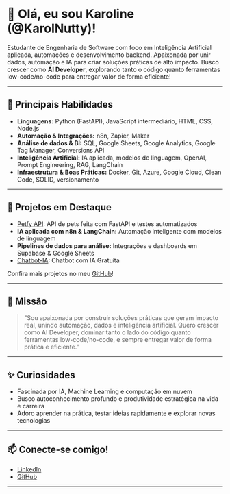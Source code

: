# 👋 Olá, eu sou Karoline (@KarolNutty)!

Estudante de Engenharia de Software com foco em Inteligência Artificial aplicada, automações e desenvolvimento backend. Apaixonada por unir dados, automação e IA para criar soluções práticas de alto impacto. Busco crescer como **AI Developer**, explorando tanto o código quanto ferramentas low-code/no-code para entregar valor de forma eficiente!

---

## 🚀 Principais Habilidades

- **Linguagens:** Python (FastAPI), JavaScript intermediário, HTML, CSS, Node.js
- **Automação & Integrações:** n8n, Zapier, Maker
- **Análise de dados & BI:** SQL, Google Sheets, Google Analytics, Google Tag Manager, Conversions API
- **Inteligência Artificial:** IA aplicada, modelos de linguagem, OpenAI, Prompt Engineering, RAG, LangChain
- **Infraestrutura & Boas Práticas:** Docker, Git, Azure, Google Cloud, Clean Code, SOLID, versionamento

---

## 🌟 Projetos em Destaque

- [Petfy API](https://github.com/KarolNutty/Petfy-API): API de pets feita com FastAPI e testes automatizados
- **IA aplicada com n8n & LangChain:** Automação inteligente com modelos de linguagem
- **Pipelines de dados para análise:** Integrações e dashboards em Supabase & Google Sheets
- [Chatbot-IA](https://github.com/KarolNutty/Chatbot-Project): Chatbot com IA Gratuita

Confira mais projetos no meu [GitHub](https://github.com/KarolNutty)!

---

## 🎯 Missão

> "Sou apaixonada por construir soluções práticas que geram impacto real, unindo automação, dados e inteligência artificial. Quero crescer como AI Developer, dominar tanto o lado do código quanto ferramentas low-code/no-code, e sempre entregar valor de forma prática e eficiente."

---

## ✨ Curiosidades

- Fascinada por IA, Machine Learning e computação em nuvem
- Busco autoconhecimento profundo e produtividade estratégica na vida e carreira
- Adoro aprender na prática, testar ideias rapidamente e explorar novas tecnologias

---

## 📫 Conecte-se comigo!

- [LinkedIn](https://www.linkedin.com/in/karoline-silva-8070a634b/)
- [GitHub](https://github.com/KarolNutty)

---

<!-- Obrigada por visitar meu perfil! 🚀✨ -->
